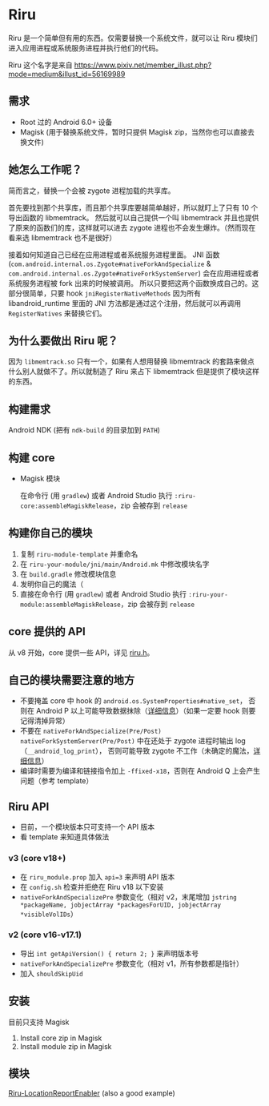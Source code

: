 # Riru

Riru 是一个简单但有用的东西。仅需要替换一个系统文件，就可以让 Riru 模块们进入应用进程或系统服务进程并执行他们的代码。

Riru 这个名字是来自 https://www.pixiv.net/member_illust.php?mode=medium&illust_id=56169989

## 需求

* Root 过的 Android 6.0+ 设备 
* Magisk (用于替换系统文件，暂时只提供 Magisk zip，当然你也可以直接去换文件)

## 她怎么工作呢？

简而言之，替换一个会被 zygote 进程加载的共享库。

首先要找到那个共享库，而且那个共享库要越简单越好，所以就盯上了只有 10 个导出函数的 libmemtrack。
然后就可以自己提供一个叫 libmemtrack 并且也提供了原来的函数们的库，这样就可以进去 zygote 进程也不会发生爆炸。（然而现在看来选 libmemtrack 也不是很好）

接着如何知道自己已经在应用进程或者系统服务进程里面。
JNI 函数 (`com.android.internal.os.Zygote#nativeForkAndSpecialize` & `com.android.internal.os.Zygote#nativeForkSystemServer`) 会在应用进程或者系统服务进程被 fork 出来的时候被调用。
所以只要把这两个函数换成自己的。这部分很简单，只要 hook `jniRegisterNativeMethods` 因为所有 libandroid_runtime 里面的 JNI 方法都是通过这个注册，然后就可以再调用 `RegisterNatives` 来替换它们。

## 为什么要做出 Riru 呢？

因为 `libmemtrack.so` 只有一个，如果有人想用替换 libmemtrack 的套路来做点什么别人就做不了。所以就制造了 Riru 来占下 libmemtrack 但是提供了模块这样的东西。

## 构建需求

Android NDK (把有 `ndk-build` 的目录加到 `PATH`)

## 构建 core

* Magisk 模块

  在命令行 (用 `gradlew`) 或者 Android Studio 执行 `:riru-core:assembleMagiskRelease`，zip 会被存到 `release`

## 构建你自己的模块

1. 复制 `riru-module-template` 并重命名
2. 在 `riru-your-module/jni/main/Android.mk` 中修改模块名字
3. 在 `build.gradle` 修改模块信息
4. 发明你自己的魔法（
5. 直接在命令行 (用 `gradlew`) 或者 Android Studio 执行 `:riru-your-module:assembleMagiskRelease`，zip 会被存到 `release`

## core 提供的 API

从 v8 开始，core 提供一些 API，详见 [riru.h](https://github.com/RikkaApps/Riru/blob/master/riru-module-template/jni/main/riru.h)。

## 自己的模块需要注意的地方

* 不要掩盖 core 中 hook 的 `android.os.SystemProperties#native_set`，
  否则在 Android P 以上可能导致数据抹除（[详细信息](https://github.com/RikkaApps/Riru/blob/v7/riru-core/jni/main/jni_native_method.cpp#L162-L176)）（如果一定要 hook 则要记得清掉异常）
* 不要在 `nativeForkAndSpecialize(Pre/Post)` `nativeForkSystemServer(Pre/Post)` 中在还处于 zygote 进程时输出 log（`__android_log_print`），
  否则可能导致 zygote 不工作（未确定的魔法，[详细信息](https://github.com/RikkaApps/Riru/blob/77adfd6a4a6a81bfd20569c910bc4854f2f84f5e/riru-core/jni/main/jni_native_method.cpp#L55-L66)）
* 编译时需要为编译和链接指令加上 `-ffixed-x18`，否则在 Android Q 上会产生问题（参考 template）

## Riru API

* 目前，一个模块版本只可支持一个 API 版本
* 看 template 来知道具体做法

### v3 (core v18+)

* 在 `riru_module.prop` 加入 `api=3` 来声明 API 版本
* 在 `config.sh` 检查并拒绝在 Riru v18 以下安装
* `nativeForkAndSpecializePre` 参数变化（相对 v2，末尾增加 `jstring *packageName, jobjectArray *packagesForUID, jobjectArray *visibleVolIDs`）

### v2 (core v16-v17.1)

* 导出 `int getApiVersion() { return 2; }` 来声明版本号
* `nativeForkAndSpecializePre` 参数变化（相对 v1，所有参数都是指针）
* 加入 `shouldSkipUid`

## 安装

目前只支持 Magisk

1. Install core zip in Magisk
2. Install module zip in Magisk

## 模块

[Riru-LocationReportEnabler](https://github.com/RikkaApps/Riru-LocationReportEnabler) (also a good example)